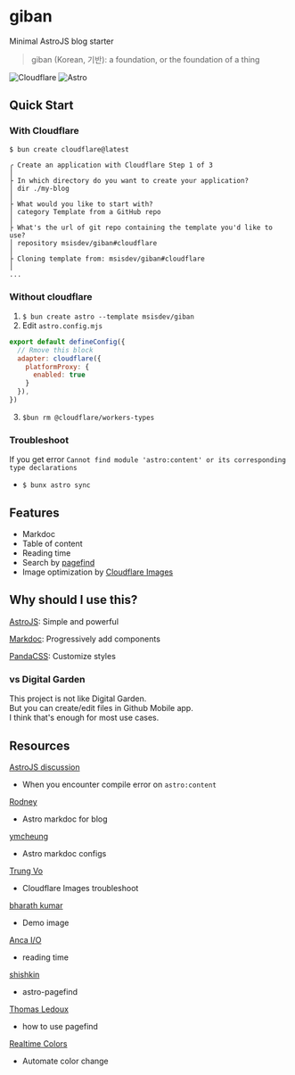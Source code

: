 # giban

Minimal AstroJS blog starter

> giban (Korean, 기반): a foundation, or the foundation of a thing

![Cloudflare](https://img.shields.io/badge/Cloudflare-F38020?style=for-the-badge&logo=Cloudflare&logoColor=white)
![Astro](https://img.shields.io/badge/astro-%232C2052.svg?style=for-the-badge&logo=astro&logoColor=white)



## Quick Start
### With Cloudflare
```
$ bun create cloudflare@latest

╭ Create an application with Cloudflare Step 1 of 3
│
├ In which directory do you want to create your application?
│ dir ./my-blog
│
├ What would you like to start with?
│ category Template from a GitHub repo
│
├ What's the url of git repo containing the template you'd like to use?
│ repository msisdev/giban#cloudflare
│
├ Cloning template from: msisdev/giban#cloudflare
│
...
```

### Without cloudflare
1. `$ bun create astro --template msisdev/giban`
2. Edit `astro.config.mjs`
```js
export default defineConfig({
  // Rmove this block
  adapter: cloudflare({
    platformProxy: {
      enabled: true
    }
  }),
})
```
3. `$bun rm @cloudflare/workers-types`

### Troubleshoot

If you get error `Cannot find module 'astro:content' or its corresponding type declarations`
- `$ bunx astro sync`



## Features
- Markdoc
- Table of content
- Reading time
- Search by [pagefind](https://pagefind.app/)
- Image optimization by [Cloudflare Images](https://developers.cloudflare.com/images/transform-images/transform-via-url/)



## Why should I use this?
[AstroJS](https://astro.build/): Simple and powerful

[Markdoc](https://markdoc.dev/): Progressively add components

[PandaCSS](https://panda-css.com/): Customize styles

### vs Digital Garden
This project is not like Digital Garden.  
But you can create/edit files in Github Mobile app.  
I think that's enough for most use cases.



## Resources

[AstroJS discussion](https://github.com/withastro/astro/issues/5711#issuecomment-1848331875)
- When you encounter compile error on `astro:content`

[Rodney](https://rodneylab.com/astro-markdoc/)
- Astro markdoc for blog

[ymcheung](https://github.com/ymcheung/build-ui)
- Astro markdoc configs

[Trung Vo](https://trungvose.com/blog/error-9421-too-many-redirects-with-cloudflare-images/)
- Cloudflare Images troubleshoot

[bharath kumar](https://unsplash.com/ko/%EC%82%AC%EC%A7%84/%EB%82%98%EC%84%A0%ED%98%95-%EB%94%94%EC%9E%90%EC%9D%B8%EC%9D%B4-%EC%B8%A1%EB%A9%B4%EC%97%90-%EB%A7%A4%EB%8B%AC%EB%A0%A4-%EC%9E%88%EB%8A%94-%ED%9D%B0%EC%83%89-%EC%A1%B0%EA%B0%81%ED%92%88-lAG5K1x-36A)
- Demo image

[Anca I/O](https://www.anca.io/posts/adding-necessary-features-in-the-astro-markdoc-blog/#add-the-reading-time-to-your-postpage)
- reading time

[shishkin](https://github.com/shishkin/astro-pagefind)
- astro-pagefind

[Thomas Ledoux](https://www.thomasledoux.be/blog/search-static-astro-website)
- how to use pagefind

[Realtime Colors](https://www.realtimecolors.com/)
- Automate color change

